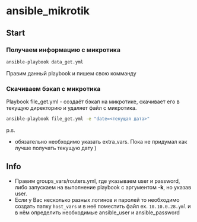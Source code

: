 # ansible_mikrotik

## Start

### Получаем информацию с микротика

```bash
ansible-playbook data_get.yml
```

Правим данный playbook и пишем свою комманду

### Скачиваем бэкап с микротика

Playbook file_get.yml - создаёт бэкап на микротике, скачивает его в текущую директорию и удаляет файл с микротика.

```bash
ansible-playbook file_get.yml -e "date=<текущая дата>"
```
p.s.

 - обязательно необходимо указать extra_vars. Пока не придумал как лучше получать текущую дату )

## Info

 - Правим groups_vars/routers.yml, где указываем user и password, либо запускаем на выполнение playbook с аргументом **-k**, но указав user.
 - Если у Вас несколько разных логинов и паролей то необходимо создать папку `host_vars` и в неё поместить файл ex. `10.10.0.28.yml` и в нём определить необходимые ansible_user и ansible_password
